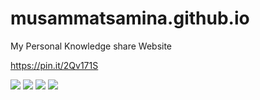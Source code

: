 # musammatsamina.github.io
My Personal Knowledge share Website 

https://pin.it/2Qv171S

<img src="https://i.pinimg.com/750x/42/45/8a/42458a1c8e3baa2f972de1a6e957ce86.jpg" >

<img src="https://i.pinimg.com/750x/f0/31/ad/f031adc69fac3d32a3e92486e20d0a0e.jpg">

<img src="https://i.pinimg.com/750x/40/4b/67/404b672c8adffd003a596a7812dd16ae.jpg">

<img src="https://i.pinimg.com/750x/e9/03/64/e90364bdbb5cf367efd13933b7e4e089.jpg">
